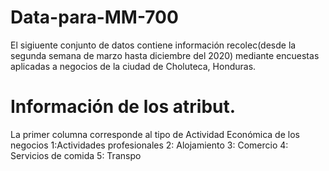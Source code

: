 # Data-para-MM-700

El sigiuente conjunto de datos contiene información recolec(desde la segunda semana de marzo hasta diciembre del 2020) mediante encuestas aplicadas a negocios de la ciudad de Choluteca, Honduras.

# Información de los atribut.
La primer columna corresponde al tipo de Actividad Económica de los negocios
1:Actividades profesionales
2: Alojamiento
3: Comercio
4: Servicios de comida
5: Transpo
